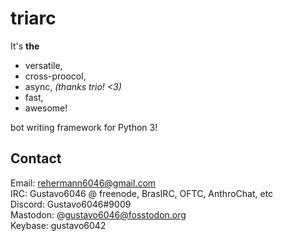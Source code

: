 # triarc

It's **the** 

 * versatile,
 * cross-proocol,
 * async,              _(thanks trio! <3)_
 * fast,
 * awesome!
    
bot writing framework for Python 3!

## Contact

Email: rehermann6046@gmail.com  
IRC: Gustavo6046 @ freenode, BrasIRC, OFTC, AnthroChat, etc  
Discord: Gustavo6046#9009  
Mastodon: @gustavo6046@fosstodon.org  
Keybase: gustavo6042  
